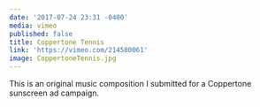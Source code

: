```yaml
---
date: '2017-07-24 23:31 -0400'
media: vimeo
published: false
title: Coppertone Tennis
link: 'https://vimeo.com/214580061'
image: CoppertoneTennis.jpg
---
```

This is an original music composition I submitted for a Coppertone sunscreen ad campaign.